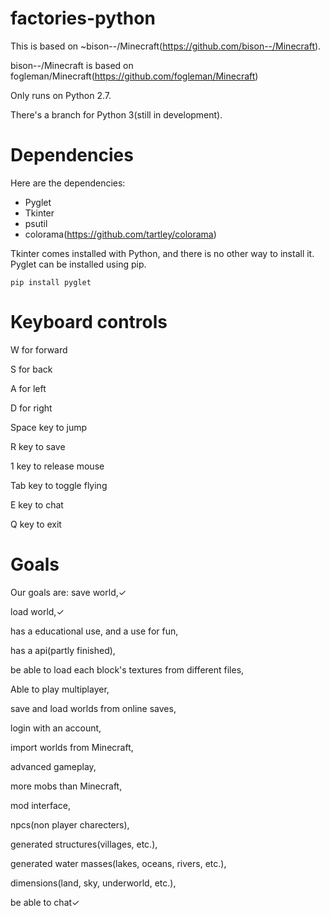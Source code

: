# factories-python
This is based on ~bison--/Minecraft(https://github.com/bison--/Minecraft).

bison--/Minecraft is based on fogleman/Minecraft(https://github.com/fogleman/Minecraft)

Only runs on Python 2.7.

There's a branch for Python 3(still in development).

# Dependencies
Here are the dependencies:
- Pyglet
- Tkinter
- psutil
- colorama(https://github.com/tartley/colorama)

Tkinter comes installed with Python, and there is no other way to install it.
Pyglet can be installed using pip.

```
pip install pyglet
```

# Keyboard controls
W for forward

S for back

A for left

D for right

Space key to jump

R key to save

1 key to release mouse

Tab key to toggle flying

E key to chat

Q key to exit

# Goals
Our goals are:
save world,✓

load world,✓

has a educational use, and a use for fun, 

has a api(partly finished), 

be able to load each block's textures from different files,

Able to play multiplayer,

save and load worlds from online saves,

login with an account,

import worlds from Minecraft,

advanced gameplay,

more mobs than Minecraft,

mod interface,

npcs(non player charecters),

generated structures(villages, etc.),

generated water masses(lakes, oceans, rivers, etc.),

dimensions(land, sky, underworld, etc.),

be able to chat✓
